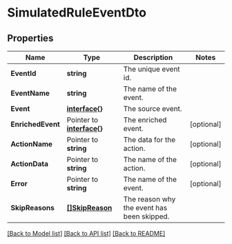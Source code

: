# SimulatedRuleEventDto

## Properties

Name | Type | Description | Notes
------------ | ------------- | ------------- | -------------
**EventId** | **string** | The unique event id. | 
**EventName** | **string** | The name of the event. | 
**Event** | [**interface{}**](.md) | The source event. | 
**EnrichedEvent** | Pointer to [**interface{}**](.md) | The enriched event. | [optional] 
**ActionName** | Pointer to **string** | The data for the action. | [optional] 
**ActionData** | Pointer to **string** | The name of the action. | [optional] 
**Error** | Pointer to **string** | The name of the event. | [optional] 
**SkipReasons** | [**[]SkipReason**](SkipReason.md) | The reason why the event has been skipped. | 

[[Back to Model list]](../README.md#documentation-for-models) [[Back to API list]](../README.md#documentation-for-api-endpoints) [[Back to README]](../README.md)


